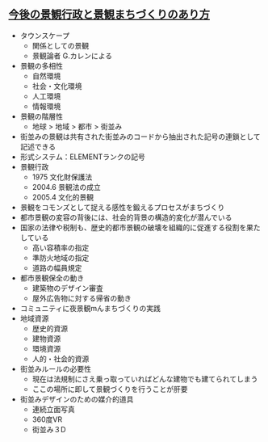 ## [今後の景観行政と景観まちづくりのあり方](http://kinki-toshibi.com/wordpress/wp-content/uploads/2014/11/20dc1e45b60775939679663bc0948312.pdf)

* タウンスケープ
  * 関係としての景観
  * 景観論者 G.カレンによる
* 景観の多相性
  * 自然環境
  * 社会・文化環境
  * 人工環境
  * 情報環境
* 景観の階層性
  * 地球 > 地域 > 都市 > 街並み
* 街並みの景観は共有された街並みのコードから抽出された記号の連鎖として記述できる
* 形式システム：ELEMENTランクの記号
* 景観行政
  * 1975 文化財保護法
  * 2004.6 景観法の成立
  * 2005.4 文化的景観
* 景観をコモンズとして捉える感性を鍛えるプロセスがまちづくり
* 都市景観の変容の背後には、社会的背景の構造的変化が潜んでいる
* 国家の法律や税制も、歴史的都市景観の破壊を組織的に促進する役割を果たしている
  * 高い容積率の指定
  * 準防火地域の指定
  * 道路の幅員規定
* 都市景観保全の動き
  * 建築物のデザイン審査
  * 屋外広告物に対する帰省の動き
* コミュニティに夜景観mんまちづくりの実践
* 地域資源
  * 歴史的資源
  * 建物資源
  * 環境資源
  * 人的・社会的資源
* 街並みルールの必要性
  * 現在は法規制にさえ乗っ取っていればどんな建物でも建てられてしまう
  * ここの場所に即して景観づくりを行うことが肝要
* 街並みデザインのための媒介的道具
  * 連続立面写真
  * 360度VR
  * 街並み３D